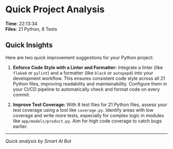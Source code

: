 # Quick Project Analysis

**Time**: 22:13:34  
**Files**: 21 Python, 8 Tests

## Quick Insights

Here are two quick improvement suggestions for your Python project:

1.  **Enforce Code Style with a Linter and Formatter:** Integrate a linter (like `flake8` or `pylint`) and a formatter (like `black` or `autopep8`) into your development workflow. This ensures consistent code style across all 21 Python files, improving readability and maintainability. Configure them in your CI/CD pipeline to automatically check and format code on every commit.

2.  **Improve Test Coverage:** With 8 test files for 21 Python files, assess your test coverage using a tool like `coverage.py`. Identify areas with low coverage and write more tests, especially for complex logic in modules like `app/models/product.py`. Aim for high code coverage to catch bugs earlier.


---
*Quick analysis by Smart AI Bot*
